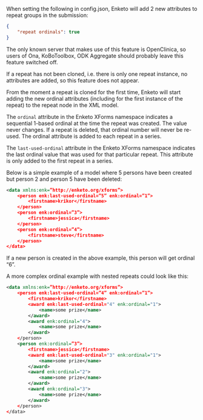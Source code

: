 When setting the following in config.json, Enketo will add 2 new attributes to repeat groups in the submission:

```json
{
    "repeat ordinals": true
}
```

The only known server that makes use of this feature is OpenClinica, so users of Ona, KoBoToolbox, ODK Aggregate should probably leave this feature switched off.

If a repeat has not been cloned, i.e. there is only one repeat instance, no attributes are added, so this feature does not appear.

From the moment a repeat is cloned for the first time, Enketo will start adding the new ordinal attributes (including for the first instance of the repeat) to the repeat node in the XML model.

The `ordinal` attribute in the Enketo XForms namespace indicates a sequential 1-based ordinal at the time the repeat was created. The value never changes. If a repeat is deleted, that ordinal number will never be re-used. The ordinal attribute is added to each repeat in a series.

The `last-used-ordinal` attribute in the Enketo XForms namespace indicates the last ordinal value that was used for that particular repeat. This attribute is only added to the first repeat in a series.

Below is a simple example of a model where 5 persons have been created but person 2 and person 5 have been deleted:

```xml
<data xmlns:enk=”http://enketo.org/xforms”>
	<person enk:last-used-ordinal=”5” enk:ordinal=”1”>
    	<firstname>krikor</firstname>
	</person>
	<person enk:ordinal=”3”>
        <firstname>jessica</firstname>
	</person>
	<person enk:ordinal=”4”>
        <firstname>steve</firstname>
	</person>
</data>
```

If a new person is created in the above example, this person will get ordinal “6”.

A more complex ordinal example with nested repeats could look like this:

```xml
<data xmlns:enk=”http://enketo.org/xforms”>
	<person enk:last-used-ordinal=”4” enk:ordinal=”1”>
    	<firstname>krikor</firstname>
    	<award enk:last-used-ordinal="4" enk:ordinal="1">
    		<name>some prize</name>
    	</award>
    	<award enk:ordinal="4">
    		<name>some prize</name>
    	</award>
	</person>
	<person enk:ordinal=”3”>
        <firstname>jessica</firstname>
        <award enk:last-used-ordinal="3" enk:ordinal="1">
    		<name>some prize</name>
    	</award>
    	<award enk:ordinal="2">
    		<name>some prize</name>
    	</award>
    	<award enk:ordinal="3">
    		<name>some prize</name>
    	</award>
	</person>
</data>

```
